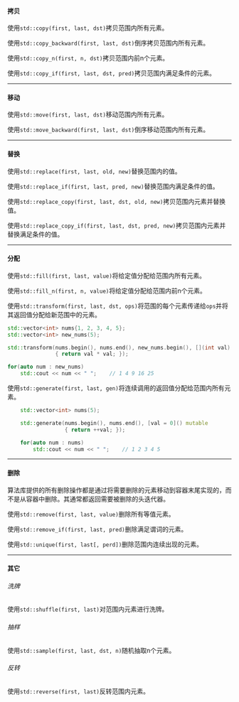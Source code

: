 #### 拷贝

使用`std::copy(first, last, dst)`拷贝范围内所有元素。

使用`std::copy_backward(first, last, dst)`倒序拷贝范围内所有元素。

使用`std::copy_n(first, n, dst)`拷贝范围内前n个元素。

使用`std::copy_if(first, last, dst, pred)`拷贝范围内满足条件的元素。

---

#### 移动

使用`std::move(first, last, dst)`移动范围内所有元素。

使用`std::move_backward(first, last, dst)`倒序移动范围内所有元素。

---

#### 替换

使用`std::replace(first, last, old, new)`替换范围内的值。

使用`std::replace_if(first, last, pred, new)`替换范围内满足条件的值。

使用`std::replace_copy(first, last, dst, old, new)`拷贝范围内元素并替换值。

使用`std::replace_copy_if(first, last, dst, pred, new)`拷贝范围内元素并替换满足条件的值。

---

#### 分配

使用`std::fill(first, last, value)`将给定值分配给范围内所有元素。

使用`std::fill_n(first, n, value)`将给定值分配给范围内前n个元素。

使用`std::transform(first, last, dst, ops)`将范围的每个元素传递给`ops`并将其返回值分配给新范围中的元素。

```cpp
std::vector<int> nums{1, 2, 3, 4, 5};
std::vector<int> new_nums(5);

std::transform(nums.begin(), nums.end(), new_nums.begin(), [](int val)
               { return val * val; });

for(auto num : new_nums)
    std::cout << num << " ";    // 1 4 9 16 25
```

使用`std::generate(first, last, gen)`将连续调用的返回值分配给范围内所有元素。

```cpp
    std::vector<int> nums(5);

    std::generate(nums.begin(), nums.end(), [val = 0]() mutable
                  { return ++val; });

    for(auto num : nums)
        std::cout << num << " ";    // 1 2 3 4 5
```

---

#### 删除

算法库提供的所有删除操作都是通过将需要删除的元素移动到容器末尾实现的，而不是从容器中删除。其通常都返回需要被删除的头迭代器。

使用`std::remove(first, last, value)`删除所有等值元素。

使用`std::remove_if(first, last, pred)`删除满足谓词的元素。

使用`std::unique(first, last[, perd])`删除范围内连续出现的元素。

---

#### 其它

###### 洗牌

使用`std::shuffle(first, last)`对范围内元素进行洗牌。

###### 抽样

使用`std::sample(first, last, dst, n)`随机抽取n个元素。

###### 反转

使用`std::reverse(first, last)`反转范围内元素。



